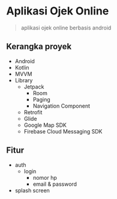 # Aplikasi Ojek Online

> aplikasi ojek online berbasis android

## Kerangka proyek
- Android
- Kotlin
- MVVM
- Library
    - Jetpack
        - Room
        - Paging
        - Navigation Component
    - Retrofit
    - Glide
    - Google Map SDK
    - Firebase Cloud Messaging SDK

## Fitur
- auth
    - login
        - nomor hp
        - email & password
- splash screen
